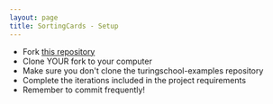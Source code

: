 ```yaml
---
layout: page
title: SortingCards - Setup
---
```


* Fork [this repository](https://github.com/turingschool-examples/sorting_cards)
* Clone YOUR fork to your computer
* Make sure you don't clone the turingschool-examples repository
* Complete the iterations included in the project requirements
* Remember to commit frequently!


